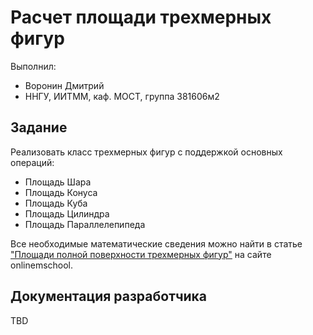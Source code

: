 # Расчет площади трехмерных фигур

Выполнил:

 - Воронин Дмитрий
 - ННГУ, ИИТММ, каф. МОСТ, группа 381606м2

## Задание

Реализовать класс трехмерных фигур с поддержкой основных операций:

 - Площадь Шара
 - Площадь Конуса
 - Площадь Куба
 - Площадь Цилиндра
 - Площадь Параллелепипеда


Все необходимые математические сведения можно найти в статье
["Площади полной поверхности трехмерных фигур"][figure] на сайте onlinemschool.

## Документация разработчика

TBD

<!-- LINKS -->

[figure]: http://ru.onlinemschool.com/math/formula/area_1/
